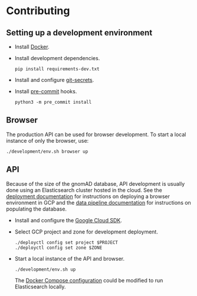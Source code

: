 # Contributing

## Setting up a development environment

- Install [Docker](https://www.docker.com/).

- Install development dependencies.

  ```
  pip install requirements-dev.txt
  ```

- Install and configure [git-secrets](https://github.com/awslabs/git-secrets).

- Install [pre-commit](https://pre-commit.com/) hooks.

  ```
  python3 -m pre_commit install
  ```

## Browser

The production API can be used for browser development. To start a local instance of only the browser, use:

```
./development/env.sh browser up
```

## API

Because of the size of the gnomAD database, API development is usually done using an Elasticsearch cluster hosted in the cloud. See the [deployment documentation](./deploy/README.md) for instructions on deploying a browser environment in GCP and the [data pipeline documentation](./data-pipeline/README.md) for instructions on populating the database.

- Install and configure the [Google Cloud SDK](https://cloud.google.com/sdk/docs/install).

- Select GCP project and zone for development deployment.

  ```
  ./deployctl config set project $PROJECT
  ./deployctl config set zone $ZONE
  ```

- Start a local instance of the API and browser.

  ```
  ./development/env.sh up
  ```

  The [Docker Compose configuration](development/api.docker-compose.yaml) could be modified to run Elasticsearch locally.
